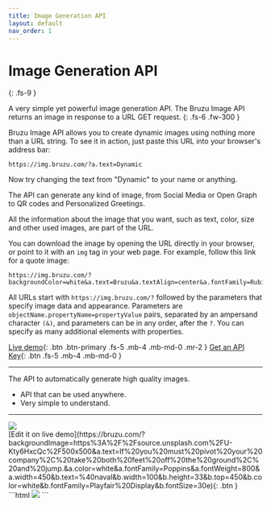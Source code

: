 ```yaml
---
title: Image Generation API
layout: default
nav_order: 1 
---
```


# Image Generation API
{: .fs-9 }


A very simple yet powerful image generation API. The Bruzu Image API returns an image in response to a URL GET request.
{: .fs-6 .fw-300 }


Bruzu Image API allows you to create dynamic images using nothing more than a URL string. To see it in action, just paste this URL into your browser's address bar:

```
https://img.bruzu.com/?a.text=Dynamic
```

Now try changing the text from "Dynamic" to your name or anything. 

The API can generate any kind of image, from Social Media or Open Graph to QR codes and Personalized Greetings. 

All the information about the image that you want, such as text, color, size and other used images, are part of the URL. 

You can download the image by opening the URL directly in your browser, or point to it with an `img` tag in your web page. For example, follow this link for a quote image:  

```
https://img.bruzu.com/?backgroundColor=white&a.text=Bruzu&a.textAlign=center&a.fontFamily=Rubik&a.fontSize=120&a.fontWeight=900&a.color=%23D1F93E
```

All URLs start with `https://img.bruzu.com/?` followed by the parameters that specify image data and appearance. Parameters are `objectName.propertyName=propertyValue`  pairs, separated by an ampersand character `(&)`, and parameters can be in any order, after the `?`. You can specify as many additional elements with properties.


[Live demo](https://bruzu.com/){: .btn .btn-primary .fs-5 .mb-4 .mb-md-0 .mr-2 }
[Get an API Key](https://bruzu.com){: .btn .fs-5 .mb-4 .mb-md-0 }
<hr>

The API to automatically generate high quality images.

- API that can be used anywhere.
- Very simple to understand.

<hr>

<div class="code-example flex-justify-between" markdown="1">
<img src="https://img.bruzu.com/?backgroundImage=https%3A%2F%2Fsource.unsplash.com%2FU-Kty6HxcQc%2F500x500&a.text=If%20you%20must%20pivot%20your%20company%2C%20take%20both%20feet%20off%20the%20ground%2C%20and%20jump.&a.color=white&a.fontFamily=Poppins&a.fontWeight=800&a.width=450&b.text=%40naval&b.width=100&b.height=33&b.top=450&b.color=white&b.fontFamily=Playfair%20Display&b.fontSize=30"><br />
[Edit it on live demo](https://bruzu.com/?backgroundImage=https%3A%2F%2Fsource.unsplash.com%2FU-Kty6HxcQc%2F500x500&a.text=If%20you%20must%20pivot%20your%20company%2C%20take%20both%20feet%20off%20the%20ground%2C%20and%20jump.&a.color=white&a.fontFamily=Poppins&a.fontWeight=800&a.width=450&b.text=%40naval&b.width=100&b.height=33&b.top=450&b.color=white&b.fontFamily=Playfair%20Display&b.fontSize=30e){: .btn }

</div>
```html
<img src=" https://img.bruzu.com/?backgroundImage=https://source.unsplash.com/U-Kty6HxcQc/500x500&a.text=If you must pivot your company, take both feet off the ground, and jump.&a.color=white&a.fontFamily=Poppins&a.fontWeight=800&a.width=450&b.text=@naval&b.width=100&b.height=33&b.top=450&b.color=white&b.fontFamily=Playfair Display&b.fontSize=30">
```
